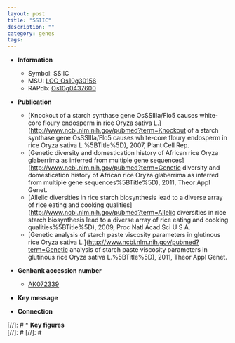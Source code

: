 ```yaml
---
layout: post
title: "SSIIC"
description: ""
category: genes
tags: 
---
```


* **Information**  
    + Symbol: SSIIC  
    + MSU: [LOC_Os10g30156](http://rice.plantbiology.msu.edu/cgi-bin/ORF_infopage.cgi?orf=LOC_Os10g30156)  
    + RAPdb: [Os10g0437600](http://rapdb.dna.affrc.go.jp/viewer/gbrowse_details/irgsp1?name=Os10g0437600)  

* **Publication**  
    + [Knockout of a starch synthase gene OsSSIIIa/Flo5 causes white-core floury endosperm in rice Oryza sativa L.](http://www.ncbi.nlm.nih.gov/pubmed?term=Knockout of a starch synthase gene OsSSIIIa/Flo5 causes white-core floury endosperm in rice Oryza sativa L.%5BTitle%5D), 2007, Plant Cell Rep.
    + [Genetic diversity and domestication history of African rice Oryza glaberrima as inferred from multiple gene sequences](http://www.ncbi.nlm.nih.gov/pubmed?term=Genetic diversity and domestication history of African rice Oryza glaberrima as inferred from multiple gene sequences%5BTitle%5D), 2011, Theor Appl Genet.
    + [Allelic diversities in rice starch biosynthesis lead to a diverse array of rice eating and cooking qualities](http://www.ncbi.nlm.nih.gov/pubmed?term=Allelic diversities in rice starch biosynthesis lead to a diverse array of rice eating and cooking qualities%5BTitle%5D), 2009, Proc Natl Acad Sci U S A.
    + [Genetic analysis of starch paste viscosity parameters in glutinous rice Oryza sativa L.](http://www.ncbi.nlm.nih.gov/pubmed?term=Genetic analysis of starch paste viscosity parameters in glutinous rice Oryza sativa L.%5BTitle%5D), 2011, Theor Appl Genet.

* **Genbank accession number**  
    + [AK072339](http://www.ncbi.nlm.nih.gov/nuccore/AK072339)

* **Key message**  

* **Connection**  

[//]: # * **Key figures**  
[//]: # 
[//]: # 
